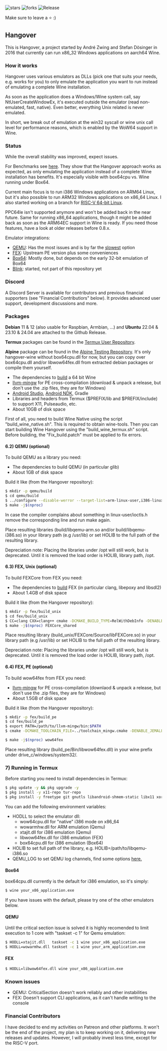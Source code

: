 ![stars](https://img.shields.io/github/stars/AndreRH/hangover?style=flat-square)
![forks](https://img.shields.io/github/forks/AndreRH/hangover?style=flat-square)
![Release](https://img.shields.io/github/v/release/AndreRH/hangover?style=flat-square)

Make sure to leave a :star: :)

## Hangover
This is Hangover, a project started by André Zwing and Stefan Dösinger in 2016 that currently can
run x86_32 Windows applications on aarch64 Wine.

### How it works
Hangover uses various emulators as DLLs (pick one that suits your needs, e.g. works for you) to only emulate the application you want to run instead of emulating a complete Wine installation.

As soon as the application does a Windows/Wine system call, say NtUserCreateWindowEx, it's executed outside the emulator (read non-emulated, fast, native). Even better, everything Unix related is never emulated.

In short, we break out of emulation at the win32 syscall or wine unix call level for performance reasons, which is enabled by the WoW64 support in Wine.

### Status
While the overall stability was improved, expect issues.

For Benchmarks see [here](benchmarks/readme.md). They show that the Hangover approach works as expected, as only emulating the application instead of a complete Wine installation has benefits. It's especially visible with box64cpu vs. Wine running under Box64.

Current main focus is to run i386 Windows applications on ARM64 Linux, but it's also possible to run ARM32 Windows applications on x86_64 Linux.
I also started working on a branch for [RISC-V 64-bit Linux](https://github.com/AndreRH/hangover/tree/riscv64).

PPC64le isn't supported anymore and won't be added back in the near future.
Same for running x86_64 applications, though it might be added back as soon as the ARM64EC support in Wine is ready.
If you need those features, have a look at older releases before 0.8.x.

Emulator integrations:

- [QEMU](https://gitlab.com/qemu-project/qemu): Has the most issues and is by far the [slowest](https://github.com/AndreRH/hangover/tree/master/benchmarks) option
- [FEX](https://github.com/FEX-Emu/FEX): Upstream PE version plus some conveniences
- [Box64](https://github.com/ptitSeb/box64/): Mostly done, but depends on the early 32-bit emulation of Box64
- [Blink](https://github.com/jart/blink): started, not part of this repository yet

### Discord
A Discord Server is available for contributors and previous financial supporters (see "Financial Contributiors" below).
It provides advanced user support, development discussions and more.

### Packages
__Debian__ 11 & 12 (also usable for Raspbian, Armbian, ...) and __Ubuntu__ 22.04 & 23.10 & 24.04 are attached to the Github Release.

__Termux__ packages can be found in the [Termux User Repository](https://github.com/termux-user-repository/tur).

__Alpine__ package can be found in the [Alpine Testing Repository](https://gitlab.alpinelinux.org/alpine/aports/-/tree/master/testing/hangover-wine).
It's only hangover-wine without box64cpu.dll for now, but you can copy over box64cpu.dll and/or libwow64fex.dll from extracted debian packages or compile them yourself.

- The dependencies to [build](https://wiki.winehq.org/Building_Wine#Satisfying_Build_Dependencies) a 64 bit Wine
- [llvm-mingw](https://github.com/mstorsjo/llvm-mingw) for PE cross-compilation (download & unpack a release, but don't use the .zip files, they are for Windows)
- [Android Studio](https://developer.android.com/studio/index.html), [Android NDK](https://developer.android.com/ndk/index.html), Gradle
- Libraries and headers from Termux ($PREFIX/lib and $PREFIX/include) to support X11, Pulseaudio, etc.
- About 10GB of disk space

First of all, you need to build Wine Native using the script "build_wine_native.sh". This is required to obtain wine-tools.
Then you can start building Wine Hangover using the "build_wine_termux.sh" script. Before building, the "Fix_build.patch" must be applied to fix errors.

#### 6.2) QEMU (optional)
To build QEMU as a library you need:

- The dependencies to build QEMU (in particular glib)
- About 1GB of disk space

Build it like (from the Hangover repository):
```bash
$ mkdir -p qemu/build
$ cd qemu/build
$ ../configure --disable-werror --target-list=arm-linux-user,i386-linux-user
$ make -j$(nproc)
```

In case the compiler complains about something in linux-user/ioctls.h remove the corresponding line and run make again.

Place resulting libraries (build/libqemu-arm.so and/or build/libqemu-i386.so) in your library path (e.g /usr/lib) or set HOLIB to the full path of the resulting library.

Depreciation note: Placing the libraries under /opt will still work, but is deprecated. Until it is removed the load order is HOLIB, library path, /opt.

#### 6.3) FEX, Unix (optional)
To build FEXCore from FEX you need:

- The dependencies to [build](https://wiki.fex-emu.com/index.php/Development:Setting_up_FEX) FEX (in particular clang, libepoxy and libsdl2)
- About 1.4GB of disk space

Build it like (from the Hangover repository):
```bash
$ mkdir -p fex/build_unix
$ cd fex/build_unix
$ CC=clang CXX=clang++ cmake -DCMAKE_BUILD_TYPE=RelWithDebInfo -DENABLE_LTO=True -DBUILD_TESTS=False -DENABLE_ASSERTIONS=False ..
$ make -j$(nproc) FEXCore_shared
```

Place resulting library (build_unix/FEXCore/Source/libFEXCore.so) in your library path (e.g /usr/lib) or set HOLIB to the full path of the resulting library.

Depreciation note: Placing the libraries under /opt will still work, but is deprecated. Until it is removed the load order is HOLIB, library path, /opt.

#### 6.4) FEX, PE (optional)
To build wow64fex from FEX you need:

- [llvm-mingw](https://github.com/mstorsjo/llvm-mingw) for PE cross-compilation (downlaod & unpack a release, but don't use the .zip files, they are for Windows)
- About 1.5GB of disk space

Build it like (from the Hangover repository):
```bash
$ mkdir -p fex/build_pe
$ cd fex/build_pe
$ export PATH=/path/to/llvm-mingw/bin:$PATH
$ cmake -DCMAKE_TOOLCHAIN_FILE=../toolchain_mingw.cmake -DENABLE_JEMALLOC=0 -DENABLE_JEMALLOC_GLIBC_ALLOC=0 -DMINGW_TRIPLE=aarch64-w64-mingw32 -DCMAKE_BUILD_TYPE=RelWithDebInfo -DBUILD_TESTS=False -DENABLE_ASSERTIONS=False ..

$ make -j$(nproc) wow64fex
```

Place resulting library (build_pe/Bin/libwow64fex.dll) in your wine prefix under drive_c/windows/system32/.

### 7) Running in Termux

Before starting you need to install dependencies in Termux:
```bash
$ pkg update -y && pkg upgrade -y 
$ pkg install -y x11-repo tur-repo 
$ pkg install -y freetype git gnutls libandroid-shmem-static libx11 xorgproto libdrm libpixman libxfixes libjpeg-turbo mesa-demos osmesa pulseaudio termux-x11-nightly vulkan-tools xtrans libxxf86vm xorg-xrandr xorg-font-util xorg-util-macros libxfont2 libxkbfile libpciaccess xcb-util-renderutil xcb-util-image xcb-util-keysyms xcb-util-wm xorg-xkbcomp xkeyboard-config libxdamage libxinerama libxshmfence 
```

You can add the following environment variables:

* HODLL to select the emulator dll:
    * wow64cpu.dll for "native" i386 mode on x86_64
    * wowarmhw.dll for ARM emulation (Qemu)
    * xtajit.dll for i386 emulation (Qemu)
    * libwow64fex.dll for i386 emulation (FEX)
    * box64cpu.dll for i386 emulation (Box64)
* HOLIB to set full path of the library, e.g. HOLIB=/path/to/libqemu-i386.so
* QEMU_LOG to set QEMU log channels, find some options [here.](https://github.com/AndreRH/qemu/blob/v5.2.0/util/log.c#L297)

#### Box64
box64cpu.dll currently is the default for i386 emulation, so it's simply:

```bash
$ wine your_x86_application.exe
```

If you have issues with the default, please try one of the other emulators below.

#### QEMU
Until the critical section issue is solved it is highly recomended to limit execution to 1 core with
"taskset -c 1" for Qemu emulation:

```bash
$ HODLL=xtajit.dll   taskset -c 1 wine your_x86_application.exe
$ HODLL=wowarmhw.dll taskset -c 1 wine your_arm_application.exe
```

#### FEX
```bash
$ HODLL=libwow64fex.dll wine your_x86_application.exe
```

### Known issues

* QEMU: CriticalSection doesn't work reliably and other instabilities
* FEX: Doesn't support CLI applications, as it can't handle writing to the console

### Financial Contributors

I have decided to end my activities on Patreon and other platforms.
It won't be the end of the project, my plan is to keep working on it,
delivering new releases and updates. However, I will probably invest less time,
except for the RISC-V port.

